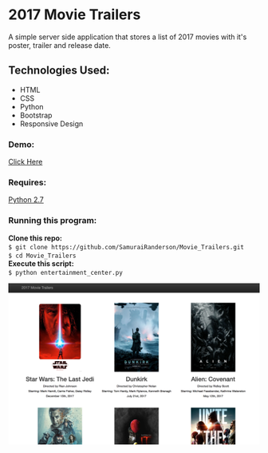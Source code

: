 # 2017 Movie Trailers


A simple server side application that stores a list of 2017 movies with it's poster, trailer and release date.

## Technologies Used:
* HTML
* CSS
* Python
* Bootstrap
* Responsive Design

### Demo:

[Click Here](http://samurairanderson.github.io/Movie_Trailers/)

### Requires:

[Python 2.7](https://www.python.org/download/releases/2.7/)

### Running this program:

**Clone this repo:**<br>
`$ git clone https://github.com/SamuraiRanderson/Movie_Trailers.git`<br>
`$ cd Movie_Trailers`<br>
**Execute this script:**<br>
`$ python entertainment_center.py`

![2017 Movie Trailer](images/2017trailers.png)

